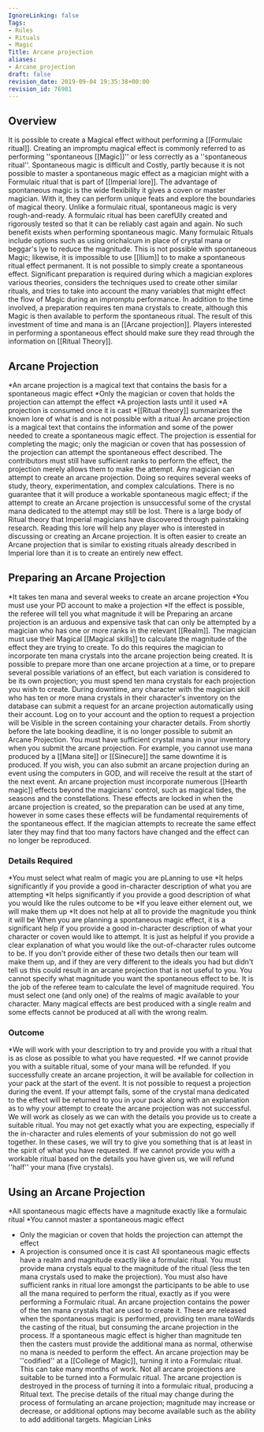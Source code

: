 ```yaml
---
IgnoreLinking: false
Tags:
- Rules
- Rituals
- Magic
Title: Arcane projection
aliases:
- Arcane_projection
draft: false
revision_date: 2019-09-04 19:35:38+00:00
revision_id: 76981
---
```


## Overview
It is possible to create a Magical effect without performing a [[Formulaic ritual]]. Creating an impromptu magical effect is commonly referred to as performing ''spontaneous [[Magic]]'' or less correctly as a ''spontaneous ritual''. Spontaneous magic is difficult and Costly, partly because it is not possible to master a spontaneous magic effect as a magician might with a Formulaic ritual that is part of [[Imperial lore]]. The advantage of spontaneous magic is the wide flexibility it gives a coven or master magician. With it, they can perform unique feats and explore the boundaries of magical theory.
Unlike a formulaic ritual, spontaneous magic is very rough-and-ready. A formulaic ritual has been carefUlly created and rigorously tested so that it can be reliably cast again and again. No such benefit exists when performing spontaneous magic. Many formulaic Rituals include options such as using orichalcum in place of crystal mana or beggar's lye to reduce the magnitude. This is not possible with spontaneous Magic; likewise, it is impossible to use [[Ilium]] to to make a spontaneous ritual effect permanent.
It is not possible to simply create a spontaneous effect. Significant preparation is required during which a magician explores various theories, considers the techniques used to create other similar rituals, and tries to take into account the many variables that might effect the flow of Magic during an impromptu performance. In addition to the time involved, a preparation requires ten mana crystals to create, although this Magic is then available to perform the spontaneous ritual. The result of this investment of time and mana is an [[Arcane projection]].
Players interested in performing a spontaneous effect should make sure they read through the information on [[Ritual Theory]].
## Arcane Projection
*An arcane projection is a magical text that contains the basis for a spontaneous magic effect
*Only the magician or coven that holds the projection can attempt the effect
*A projection lasts until it used
*A projection is consumed once it is cast
*[[Ritual theory]] summarizes the known lore of what is and is not possible with a ritual
An arcane projection is a magical text that contains the information and some of the power needed to create a spontaneous magic effect. The projection is essential for completing the magic; only the magician or coven that has possession of the projection can attempt the spontaneous effect described. The contributors must still have sufficient ranks to perform the effect, the projection merely allows them to make the attempt.
Any magician can attempt to create an arcane projection. Doing so requires several weeks of study, theory, experimentation, and complex calculations. There is no guarantee that it will produce a workable spontaneous magic effect; if the attempt to create an Arcane projection is unsuccessful some of the crystal mana dedicated to the attempt may still be lost. 
There is a large body of Ritual theory that Imperial magicians have discovered through painstaking research. Reading this lore will help any player who is interested in discussing or creating an Arcane projection. It is often easier to create an Arcane projection that is similar to existing rituals already described in Imperial lore than it is to create an entirely new effect.
## Preparing an Arcane Projection
*It takes ten mana and several weeks to create an arcane projection
*You must use your PD account to make a projection
*If the effect is possible, the referee will tell you what magnitude it will be
Preparing an arcane projection is an arduous and expensive task that can only be attempted by
a magician who has one or more ranks in the relevant [[Realm]]. The magician must use their Magical [[Magical skills]] to calculate the magnitude of the effect they are trying to create. To do this requires the magician to incorporate ten mana crystals into the arcane projection being created.
It is possible to prepare more than one arcane projection at a time, or to prepare several possible variations of an effect, but each variation is considered to be its own projection; you must spend ten mana crystals for each projection you wish to create.
During downtime, any character with the magician skill who has ten or more mana crystals in their character's inventory on the database can submit a request for an arcane projection automatically using their account. Log on to your account and the option to request a projection will be Visible in the screen containing your character details. From shortly before the late booking deadline, it is no longer possible to submit an Arcane Projection. You must have sufficient crystal mana in your inventory when you submit the arcane projection. For example, you cannot use mana produced by a [[Mana site]] or [[Sinecure]] the same downtime it is produced.
If you wish, you can also submit an arcane projection during an event using the computers in GOD, and will receive the result at the start of the next event.
An arcane projection must incorporate numerous [[Hearth magic]] effects beyond the magicians' control, such as magical tides, the seasons and the constellations. These effects are locked in when the arcane projection is created, so the preparation can be used at any time, however in some cases these effects will be fundamental requirements of the spontaneous effect. If the magician attempts to recreate the same effect later they may find that too many factors have changed and the effect can no longer be reproduced.
### Details Required
*You must select what realm of magic you are pLanning to use
*It helps significantly if you provide a good in-character description of what you are attempting
*It helps significantly if you provide a good description of what you would like the rules outcome to be
*If you leave either element out, we will make them up
*It does not help at all to provide the magnitude you think it will be
When you are planning a spontaneous magic effect, it is a significant help if you provide a good in-character description of what your character or coven would like to attempt. It is just as helpful if you provide a clear explanation of what you would like the out-of-character rules outcome to be. If you don't provide either of these two details then our team will make them up, and if they are very different to the ideals you had but didn't tell us this could result in an arcane projection that is not useful to you.
You cannot specify what magnitude you want the spontaneous effect to be. It is the job of the referee team to calculate the level of magnitude required. You must select one (and only one) of the realms of magic available to your character. Many magical effects are best produced with a single realm and some effects cannot be produced at all with the wrong realm.
### Outcome
*We will work with your description to try and provide you with a ritual that is as close as possible to what you have requested.
*If we cannot provide you with a suitable ritual, some of your mana will be refunded.
If you successfully create an arcane projection, it will be available for collection in your pack at the start of the event. It is not possible to request a projection during the event. If your attempt fails, some of the crystal mana dedicated to the effect will be returned to you in your pack along with an explanation as to why your attempt to create the arcane projection was not successful.
We will work as closely as we can with the details you provide us to create a suitable ritual. You may not get exactly what you are expecting, especially if the in-character and rules elements of your submission do not go well together. In these cases, we will try to give you something that is at least in the spirit of what you have requested. If we cannot provide you with a workable ritual based on the details you have given us, we will refund ''half'' your mana (five crystals).
## Using an Arcane Projection
*All spontaneous magic effects have a magnitude exactly like a formulaic ritual
*You cannot master a spontaneous magic effect
* Only the magician or coven that holds the projection can attempt the effect
* A projection is consumed once it is cast
All spontaneous magic effects have a realm and magnitude exactly like a formulaic ritual. You must provide mana crystals equal to the magnitude of the ritual (less the ten mana crystals used to make the projection). You must also have sufficient ranks in ritual lore amongst the participants to be able to use all the mana required to perform the ritual, exactly as if you were performing a Formulaic ritual.
An arcane projection contains the power of the ten mana crystals that are used to create it. These are released when the spontaneous magic is performed, providing ten mana toWards the casting of the ritual, but consuming the arcane projection in the process. If a spontaneous magic effect is higher than magnitude ten then the casters must provide the additional mana as normal, otherwise no mana is needed to perform the effect.
An arcane projection may be ''codified'' at a [[College of Magic]], turning it into a Formulaic ritual. This can take many months of work. Not all arcane projections are suitable to be turned into a Formulaic ritual. The arcane projection is destroyed in the process of turning it into a formulaic ritual, producing a Ritual text. The precise details of the ritual may change during the process of formulating an arcane projection; magnitude may increase or decrease, or additional options may become available such as the ability to add additional targets.
Magician Links